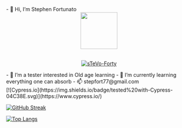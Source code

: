 <div>
- 👋 Hi, I’m Stephen Fortunato
</div>
<div id="header" align="center">
  <img src="https://media.giphy.com/media/xY8zcmTEC89UoaVKlj/giphy.gif)" width="100"]/>
 
</div>
<br/>
<div id="social" align="center">

[![sTeVo-Forty](https://img.shields.io/badge/LinkedIn-blue?logo=linkedin&logoColor=white&style=for-the-badge)](https://www.linkedin.com/in/stephen-fortunato-0079601b1/)

</div>
<div>
- 👀 I’m a tester interested in Old age learning
- 🌱 I’m currently learning everything one can absorb
- 📫 stepfort77@gmail.com
</div>  

<div>
[![Cypress.io](https://img.shields.io/badge/tested%20with-Cypress-04C38E.svg)](https://www.cypress.io/)

[![GitHub Streak](https://github-readme-streak-stats.herokuapp.com/?user=sTeVofort&theme=dark)](https://git.io/streak-stats)

[![Top Langs](https://github-readme-stats.vercel.app/api/top-langs/?username=sTeVofort&layout=compact&theme=vision-friendly-dark)](https://github.com/anuraghazra/github-readme-stats)

</div>
